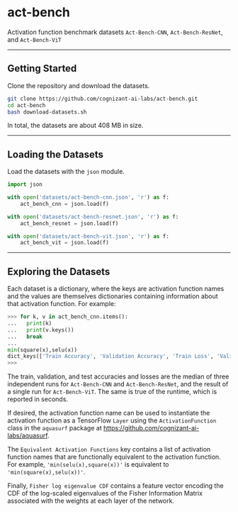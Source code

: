 # act-bench
Activation function benchmark datasets `Act-Bench-CNN`, `Act-Bench-ResNet`, and `Act-Bench-ViT`

---

## Getting Started

Clone the repository and download the datasets.

```bash
git clone https://github.com/cognizant-ai-labs/act-bench.git
cd act-bench
bash download-datasets.sh
```

In total, the datasets are about 408 MB in size.

---

## Loading the Datasets

Load the datasets with the `json` module.

```python
import json

with open('datasets/act-bench-cnn.json', 'r') as f:
    act_bench_cnn = json.load(f)

with open('datasets/act-bench-resnet.json', 'r') as f:
    act_bench_resnet = json.load(f)

with open('datasets/act-bench-vit.json', 'r') as f:
    act_bench_vit = json.load(f)
```

---

## Exploring the Datasets

Each dataset is a dictionary, where the keys are activation function names and the values are themselves dictionaries containing information about that activation function.  For example:

```python
>>> for k, v in act_bench_cnn.items():
...   print(k)
...   print(v.keys())
...   break
... 
min(square(x),selu(x))
dict_keys(['Train Accuracy', 'Validation Accuracy', 'Train Loss', 'Validation Loss', 'Test Accuracy', 'Test Loss', 'Equivalent Activation Functions', 'Fisher log eigenvalue CDF', 'Runtime (s)'])
>>> 
```

The train, validation, and test accuracies and losses are the median of three independent runs for `Act-Bench-CNN` and `Act-Bench-ResNet`, and the result of a single run for `Act-Bench-ViT`.  The same is true of the runtime, which is reported in seconds.  

If desired, the activation function name can be used to instantiate the activation function as a TensorFlow `Layer` using the `ActivationFunction` class in the `aquasurf` package at https://github.com/cognizant-ai-labs/aquasurf.

The `Equivalent Activation Functions` key contains a list of activation function names that are functionally equivalent to the activation function.  For example, `'min(selu(x),square(x))'` is equivalent to `'min(square(x),selu(x))'`.

Finally, `Fisher log eigenvalue CDF` contains a feature vector encoding the CDF of the log-scaled eigenvalues of the Fisher Information Matrix associated with the weights at each layer of the network.
